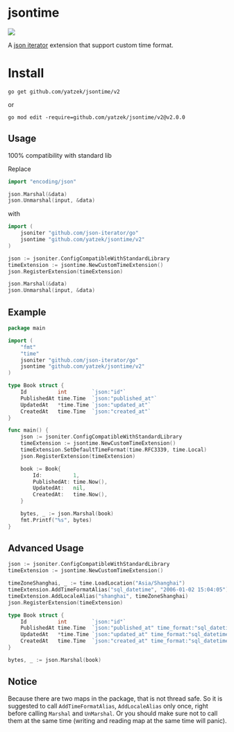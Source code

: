 # jsontime

![](https://github.com/yatzek/jsontime/workflows/Test/badge.svg)

A [json iterator](https://github.com/json-iterator/go) extension that support custom time format.

# Install

`go get github.com/yatzek/jsontime/v2`

or

`go mod edit -require=github.com/yatzek/jsontime/v2@v2.0.0`


## Usage
100% compatibility with standard lib

Replace
```go
import "encoding/json"

json.Marshal(&data)
json.Unmarshal(input, &data)
```

with
```go
import (
	jsoniter "github.com/json-iterator/go"
	jsontime "github.com/yatzek/jsontime/v2"
)

json := jsoniter.ConfigCompatibleWithStandardLibrary
timeExtension := jsontime.NewCustomTimeExtension()
json.RegisterExtension(timeExtension)

json.Marshal(&data)
json.Unmarshal(input, &data)
```

## Example

```go
package main

import (
	"fmt"
	"time"
	jsoniter "github.com/json-iterator/go"
	jsontime "github.com/yatzek/jsontime/v2"
)

type Book struct {
	Id          int        `json:"id"`
	PublishedAt time.Time  `json:"published_at"`
	UpdatedAt   *time.Time `json:"updated_at"`
	CreatedAt   time.Time  `json:"created_at"`
}

func main() {
	json := jsoniter.ConfigCompatibleWithStandardLibrary
	timeExtension := jsontime.NewCustomTimeExtension()
	timeExtension.SetDefaultTimeFormat(time.RFC3339, time.Local)
	json.RegisterExtension(timeExtension)

	book := Book{
		Id:          1,
		PublishedAt: time.Now(),
		UpdatedAt:   nil,
		CreatedAt:   time.Now(),
	}

	bytes, _ := json.Marshal(book)
	fmt.Printf("%s", bytes)
}
```

## Advanced Usage

```go
json := jsoniter.ConfigCompatibleWithStandardLibrary
timeExtension := jsontime.NewCustomTimeExtension()

timeZoneShanghai, _ := time.LoadLocation("Asia/Shanghai")
timeExtension.AddTimeFormatAlias("sql_datetime", "2006-01-02 15:04:05")
timeExtension.AddLocaleAlias("shanghai", timeZoneShanghai)
json.RegisterExtension(timeExtension)

type Book struct {
	Id          int        `json:"id"`
	PublishedAt time.Time  `json:"published_at" time_format:"sql_datetime" time_location:"shanghai"`
	UpdatedAt   *time.Time `json:"updated_at" time_format:"sql_datetime" time_location:"shanghai"`
	CreatedAt   time.Time  `json:"created_at" time_format:"sql_datetime" time_location:"shanghai"`
}

bytes, _ := json.Marshal(book)
```

## Notice

Because there are two maps in the package, that is not thread safe. So it is suggested to call `AddTimeFormatAlias`, `AddLocaleAlias` only once, right before calling `Marshal` and `UnMarshal`. Or you should make sure not to call them at the same time (writing and reading map at the same time will panic).

